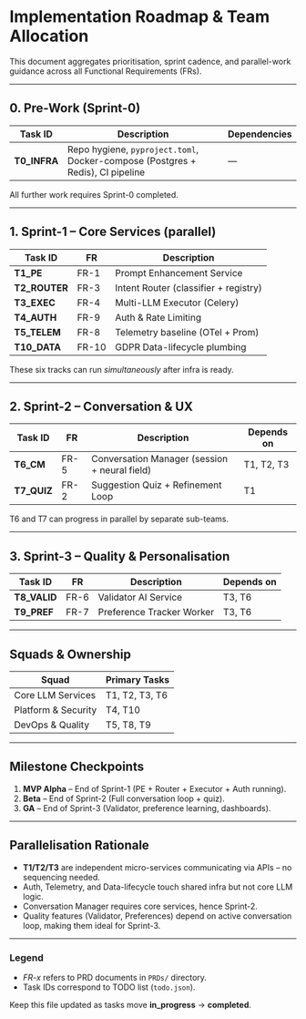 # Implementation Roadmap & Team Allocation

This document aggregates prioritisation, sprint cadence, and parallel-work guidance across all Functional Requirements (FRs).

---
## 0. Pre-Work  (Sprint-0)
| Task ID | Description | Dependencies |
|---------|-------------|--------------|
| **T0_INFRA** | Repo hygiene, `pyproject.toml`, Docker-compose (Postgres + Redis), CI pipeline | — |

All further work requires Sprint-0 completed.

---
## 1. Sprint-1  – Core Services (parallel)
| Task ID | FR | Description |
|---------|----|-------------|
| **T1_PE** | FR-1 | Prompt Enhancement Service |
| **T2_ROUTER** | FR-3 | Intent Router (classifier + registry) |
| **T3_EXEC** | FR-4 | Multi-LLM Executor (Celery) |
| **T4_AUTH** | FR-9 | Auth & Rate Limiting |
| **T5_TELEM** | FR-8 | Telemetry baseline (OTel + Prom) |
| **T10_DATA** | FR-10 | GDPR Data-lifecycle plumbing |

These six tracks can run *simultaneously* after infra is ready.

---
## 2. Sprint-2 – Conversation & UX
| Task ID | FR | Description | Depends on |
|---------|----|-------------|------------|
| **T6_CM** | FR-5 | Conversation Manager (session + neural field) | T1, T2, T3 |
| **T7_QUIZ** | FR-2 | Suggestion Quiz + Refinement Loop | T1 |

T6 and T7 can progress in parallel by separate sub-teams.

---
## 3. Sprint-3 – Quality & Personalisation
| Task ID | FR | Description | Depends on |
|---------|----|-------------|------------|
| **T8_VALID** | FR-6 | Validator AI Service | T3, T6 |
| **T9_PREF** | FR-7 | Preference Tracker Worker | T3, T6 |

---
## Squads & Ownership
| Squad | Primary Tasks |
|-------|--------------|
| Core LLM Services | T1, T2, T3, T6 |
| Platform & Security | T4, T10 |
| DevOps & Quality | T5, T8, T9 |

---
## Milestone Checkpoints
1. **MVP Alpha** – End of Sprint-1 (PE + Router + Executor + Auth running).<br/>
2. **Beta** – End of Sprint-2 (Full conversation loop + quiz).<br/>
3. **GA** – End of Sprint-3 (Validator, preference learning, dashboards).

---
## Parallelisation Rationale
* **T1/T2/T3** are independent micro-services communicating via APIs – no sequencing needed.
* Auth, Telemetry, and Data-lifecycle touch shared infra but not core LLM logic.
* Conversation Manager requires core services, hence Sprint-2.
* Quality features (Validator, Preferences) depend on active conversation loop, making them ideal for Sprint-3.

---
### Legend
* *FR-x* refers to PRD documents in `PRDs/` directory.
* Task IDs correspond to TODO list (`todo.json`).

Keep this file updated as tasks move **in_progress** → **completed**. 
